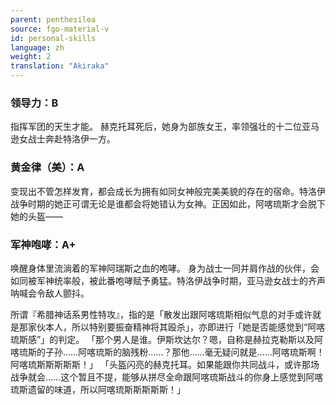 ```yaml
---
parent: penthesilea
source: fgo-material-v
id: personal-skills
language: zh
weight: 2
translation: "Akiraka"
---
```


### 领导力：B

指挥军团的天生才能。
赫克托耳死后，她身为部族女王，率领强壮的十二位亚马逊女战士奔赴特洛伊一方。

### 黄金律（美）：A

变现出不管怎样发育，都会成长为拥有如同女神般完美美貌的存在的宿命。特洛伊战争时期的她正可谓无论是谁都会将她错认为女神。正因如此，阿喀琉斯才会脱下她的头盔——

### 军神咆哮：A+

唤醒身体里流淌着的军神阿瑞斯之血的咆哮。
身为战士一同并肩作战的伙伴，会如同被军神统率般，被此番咆哮赋予勇猛。特洛伊战争时期，亚马逊女战士的齐声呐喊会令敌人颤抖。

所谓『希腊神话系男性特攻』，指的是「散发出跟阿喀琉斯相似气息的对手或许就是那家伙本人，所以特别要振奋精神将其殴杀」，亦即进行「她是否能感觉到“阿喀琉斯感”」的判定。
「那个男人是谁。伊斯坎达尔？嗯，自称是赫拉克勒斯以及阿喀琉斯的子孙……阿喀琉斯的脑残粉……？那他……毫无疑问就是……阿喀琉斯啊！阿喀琉斯斯斯斯斯！」
「头盔闪亮的赫克托耳。如果能跟你共同战斗，或许那场战争就会……这个暂且不提，能够从拼尽全命跟阿喀琉斯战斗的你身上感觉到阿喀琉斯遗留的味道，所以阿喀琉斯斯斯斯斯！」
